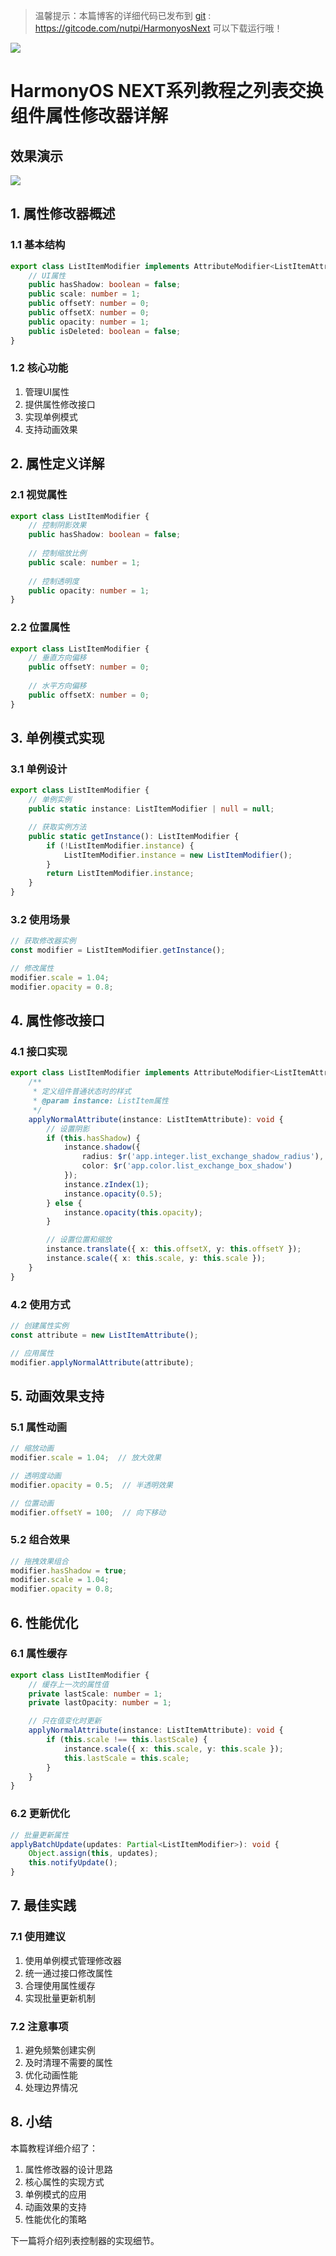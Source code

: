> 温馨提示：本篇博客的详细代码已发布到 [git](https://gitcode.com/nutpi/HarmonyosNext) : https://gitcode.com/nutpi/HarmonyosNext 可以下载运行哦！

![](https://files.mdnice.com/user/47561/e7866215-2919-4450-90eb-21112b7974a1.png)
# HarmonyOS NEXT系列教程之列表交换组件属性修改器详解
## 效果演示

![](https://files.mdnice.com/user/47561/82592202-671d-445a-8eee-e36ca4d748dc.gif)
## 1. 属性修改器概述

### 1.1 基本结构
```typescript
export class ListItemModifier implements AttributeModifier<ListItemAttribute> {
    // UI属性
    public hasShadow: boolean = false;
    public scale: number = 1;
    public offsetY: number = 0;
    public offsetX: number = 0;
    public opacity: number = 1;
    public isDeleted: boolean = false;
}
```

### 1.2 核心功能
1. 管理UI属性
2. 提供属性修改接口
3. 实现单例模式
4. 支持动画效果

## 2. 属性定义详解

### 2.1 视觉属性
```typescript
export class ListItemModifier {
    // 控制阴影效果
    public hasShadow: boolean = false;
    
    // 控制缩放比例
    public scale: number = 1;
    
    // 控制透明度
    public opacity: number = 1;
}
```

### 2.2 位置属性
```typescript
export class ListItemModifier {
    // 垂直方向偏移
    public offsetY: number = 0;
    
    // 水平方向偏移
    public offsetX: number = 0;
}
```

## 3. 单例模式实现

### 3.1 单例设计
```typescript
export class ListItemModifier {
    // 单例实例
    public static instance: ListItemModifier | null = null;

    // 获取实例方法
    public static getInstance(): ListItemModifier {
        if (!ListItemModifier.instance) {
            ListItemModifier.instance = new ListItemModifier();
        }
        return ListItemModifier.instance;
    }
}
```

### 3.2 使用场景
```typescript
// 获取修改器实例
const modifier = ListItemModifier.getInstance();

// 修改属性
modifier.scale = 1.04;
modifier.opacity = 0.8;
```

## 4. 属性修改接口

### 4.1 接口实现
```typescript
export class ListItemModifier implements AttributeModifier<ListItemAttribute> {
    /**
     * 定义组件普通状态时的样式
     * @param instance: ListItem属性
     */
    applyNormalAttribute(instance: ListItemAttribute): void {
        // 设置阴影
        if (this.hasShadow) {
            instance.shadow({
                radius: $r('app.integer.list_exchange_shadow_radius'),
                color: $r('app.color.list_exchange_box_shadow')
            });
            instance.zIndex(1);
            instance.opacity(0.5);
        } else {
            instance.opacity(this.opacity);
        }

        // 设置位置和缩放
        instance.translate({ x: this.offsetX, y: this.offsetY });
        instance.scale({ x: this.scale, y: this.scale });
    }
}
```

### 4.2 使用方式
```typescript
// 创建属性实例
const attribute = new ListItemAttribute();

// 应用属性
modifier.applyNormalAttribute(attribute);
```

## 5. 动画效果支持

### 5.1 属性动画
```typescript
// 缩放动画
modifier.scale = 1.04;  // 放大效果

// 透明度动画
modifier.opacity = 0.5;  // 半透明效果

// 位置动画
modifier.offsetY = 100;  // 向下移动
```

### 5.2 组合效果
```typescript
// 拖拽效果组合
modifier.hasShadow = true;
modifier.scale = 1.04;
modifier.opacity = 0.8;
```

## 6. 性能优化

### 6.1 属性缓存
```typescript
export class ListItemModifier {
    // 缓存上一次的属性值
    private lastScale: number = 1;
    private lastOpacity: number = 1;

    // 只在值变化时更新
    applyNormalAttribute(instance: ListItemAttribute): void {
        if (this.scale !== this.lastScale) {
            instance.scale({ x: this.scale, y: this.scale });
            this.lastScale = this.scale;
        }
    }
}
```

### 6.2 更新优化
```typescript
// 批量更新属性
applyBatchUpdate(updates: Partial<ListItemModifier>): void {
    Object.assign(this, updates);
    this.notifyUpdate();
}
```

## 7. 最佳实践

### 7.1 使用建议
1. 使用单例模式管理修改器
2. 统一通过接口修改属性
3. 合理使用属性缓存
4. 实现批量更新机制

### 7.2 注意事项
1. 避免频繁创建实例
2. 及时清理不需要的属性
3. 优化动画性能
4. 处理边界情况

## 8. 小结

本篇教程详细介绍了：
1. 属性修改器的设计思路
2. 核心属性的实现方式
3. 单例模式的应用
4. 动画效果的支持
5. 性能优化的策略

下一篇将介绍列表控制器的实现细节。
